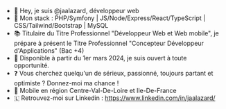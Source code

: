 - 👋 Hey, je suis @jaalazard, développeur web
- 🌱 Mon stack : PHP/Symfony | JS/Node/Express/React/TypeScript | CSS/Tailwind/Bootstrap | MySQL
- 📚 Titulaire du Titre Professionnel "Développeur Web et Web mobile", je prépare à présent le Titre Professionnel "Concepteur Développeur d'Applications" (Bac +4)
- 👀 Disponible à partir du 1er mars 2024, je suis ouvert à toute opportunité.
- ❓ Vous cherchez quelqu'un de sérieux, passionné, toujours partant et optimiste ? Donnez-moi ma chance ! 
- 🚗 Mobile en région Centre-Val-De-Loire et Ile-De-France 
- 🇱 Retrouvez-moi sur Linkedin : https://www.linkedin.com/in/jaalazard/
<!---
jaalazard/jaalazard is a ✨ special ✨ repository because its `README.md` (this file) appears on your GitHub profile.
You can click the Preview link to take a look at your changes.
--->
